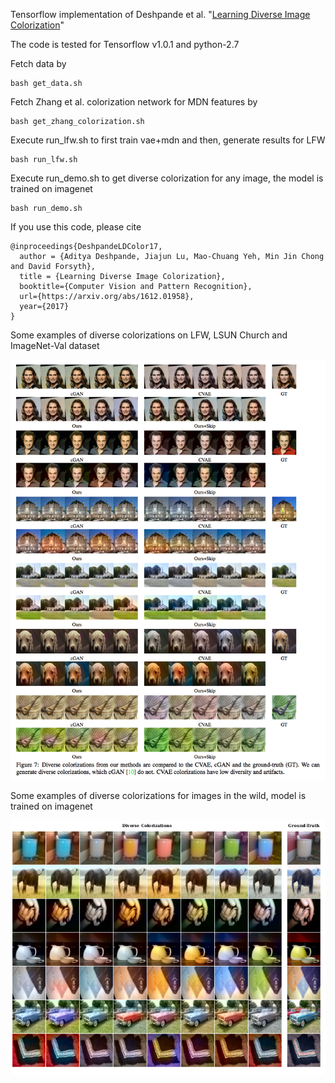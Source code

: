 Tensorflow implementation of Deshpande et al. "[Learning Diverse Image Colorization](https://arxiv.org/abs/1612.01958)"                 

The code is tested for Tensorflow v1.0.1 and python-2.7

Fetch data by

```
bash get_data.sh
```

Fetch Zhang et al. colorization network for MDN features by

```
bash get_zhang_colorization.sh
```

Execute run_lfw.sh to first train vae+mdn and then, generate results for LFW

```
bash run_lfw.sh
```

Execute run_demo.sh to get diverse colorization for any image, the model is trained on imagenet

```
bash run_demo.sh
```

If you use this code, please cite                                                                   
                                                                                                    
```
@inproceedings{DeshpandeLDColor17,                                                                  
  author = {Aditya Deshpande, Jiajun Lu, Mao-Chuang Yeh, Min Jin Chong and David Forsyth},          
  title = {Learning Diverse Image Colorization},                                                    
  booktitle={Computer Vision and Pattern Recognition},                                              
  url={https://arxiv.org/abs/1612.01958},                                                           
  year={2017}                                                                                       
} 
```

Some examples of diverse colorizations on LFW, LSUN Church and ImageNet-Val dataset

<p align='center'>
<img src='./images/divcolor_figure.png' width=750 />
</p>

Some examples of diverse colorizations for images in the wild, model is trained on imagenet 

<p align='center'>
<img src='./images/divcolor_imagenet.png' width=750 />
</p>
